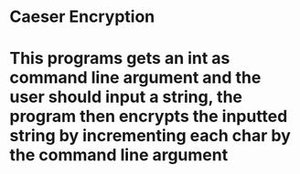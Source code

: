 # Caeser Encryption
# This programs gets an int as command line argument and the user should input a string, the program then encrypts the inputted string by incrementing each char by the command line argument
